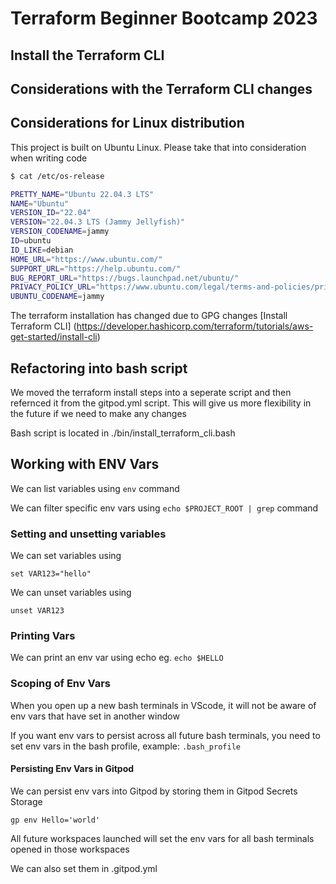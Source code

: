 # Terraform Beginner Bootcamp 2023

## Install the Terraform CLI 

## Considerations with the Terraform CLI changes

## Considerations for Linux distribution

This project is built on Ubuntu Linux. Please take that into consideration when writing code

```sh
$ cat /etc/os-release 

PRETTY_NAME="Ubuntu 22.04.3 LTS"
NAME="Ubuntu"
VERSION_ID="22.04"
VERSION="22.04.3 LTS (Jammy Jellyfish)"
VERSION_CODENAME=jammy
ID=ubuntu
ID_LIKE=debian
HOME_URL="https://www.ubuntu.com/"
SUPPORT_URL="https://help.ubuntu.com/"
BUG_REPORT_URL="https://bugs.launchpad.net/ubuntu/"
PRIVACY_POLICY_URL="https://www.ubuntu.com/legal/terms-and-policies/privacy-policy"
UBUNTU_CODENAME=jammy
```

The terraform installation has changed due to GPG changes
[Install Terraform CLI] (https://developer.hashicorp.com/terraform/tutorials/aws-get-started/install-cli)

## Refactoring into bash script 

We moved the terraform install steps into a seperate script and then refernced it from the gitpod.yml script.
This will give us more flexibility in the future if we need to make any changes

Bash script is located in ./bin/install_terraform_cli.bash

## Working with ENV Vars 

We can list variables using `env` command

We can filter specific env vars using `echo $PROJECT_ROOT | grep` command

### Setting and unsetting variables

We can set variables using 
```
set VAR123="hello"
```

We can unset variables using
```
unset VAR123
```

### Printing Vars 

We can print an env var using echo eg. `echo $HELLO`

### Scoping of Env Vars

When you open up a new bash terminals in VScode, it will not be aware of env vars that have set in another window

If you want env vars to persist across all future bash terminals,  you need to set env vars in the bash profile, example: `.bash_profile`

#### Persisting Env Vars in Gitpod

We can persist env vars into Gitpod by storing them in Gitpod Secrets Storage

```
gp env Hello='world'
```

All future workspaces launched will set the env vars for all bash terminals opened in those workspaces

We can also set them in .gitpod.yml

